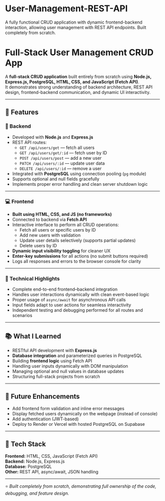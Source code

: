 # User-Management-REST-API
A fully functional CRUD application with dynamic frontend-backend interaction, allowing user management with REST API endpoints. Built completely from scratch.

# Full-Stack User Management CRUD App

A **full-stack CRUD application** built entirely from scratch using **Node.js, Express.js, PostgreSQL, HTML, CSS, and JavaScript (Fetch API)**.  
It demonstrates strong understanding of backend architecture, REST API design, frontend-backend communication, and dynamic UI interactivity.

---

## 🚀 Features

### 🧠 Backend
- Developed with **Node.js** and **Express.js**
- REST API routes:
  - `GET /api/users/get` — fetch all users
  - `GET /api/users/get/:id` — fetch user by ID
  - `POST /api/users/post` — add a new user
  - `PATCH /api/users/:id` — update user data
  - `DELETE /api/users/:id` — remove a user
- Integrated with **PostgreSQL** using connection pooling (`pg` module)
- Supports optional and null fields gracefully
- Implements proper error handling and clean server shutdown logic

---

### 💻 Frontend
- **Built using HTML, CSS, and JS (no frameworks)**
- Connected to backend via **Fetch API**
- Interactive interface to perform all CRUD operations:
  - Fetch all users or specific users by ID
  - Add new users with validation
  - Update user details selectively (supports partial updates)
  - Delete users by ID
- **Dynamic input visibility toggling** for cleaner UX
- **Enter-key submissions** for all actions (no submit buttons required)
- Logs all responses and errors to the browser console for clarity

---

### 🧩 Technical Highlights
- Complete end-to-end frontend–backend integration
- Handles user interactions dynamically with clean event-based logic
- Proper usage of `async/await` for asynchronous API calls
- Input fields adapt to user actions for seamless interactivity
- Independent testing and debugging performed for all routes and scenarios

---

## 📚 What I Learned
- RESTful API development with **Express.js**
- **Database integration** and parameterized queries in PostgreSQL
- Building **frontend logic** using Fetch API
- Handling user inputs dynamically with DOM manipulation
- Managing optional and null values in database updates
- Structuring full-stack projects from scratch

---

## 🔮 Future Enhancements
- Add frontend form validation and inline error messages
- Display fetched users dynamically on the webpage (instead of console)
- Add authentication (JWT-based)
- Deploy to Render or Vercel with hosted PostgreSQL on Supabase

---

## 🧠 Tech Stack
**Frontend:** HTML, CSS, JavaScript (Fetch API)  
**Backend:** Node.js, Express.js  
**Database:** PostgreSQL  
**Other:** REST API, async/await, JSON handling

---

⭐ *Built completely from scratch, demonstrating full ownership of the code, debugging, and feature design.*
